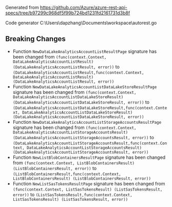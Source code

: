 
Generated from https://github.com/Azure/azure-rest-api-specs/tree/b97299c968df5f99b724bd1231fd2161731d3b8f

Code generator C:\Users\dapzhang\Documents\workspace\autorest.go

## Breaking Changes

- Function `NewDataLakeAnalyticsAccountListResultPage` signature has been changed from `(func(context.Context, DataLakeAnalyticsAccountListResult) (DataLakeAnalyticsAccountListResult, error))` to `(DataLakeAnalyticsAccountListResult,func(context.Context, DataLakeAnalyticsAccountListResult) (DataLakeAnalyticsAccountListResult, error))`
- Function `NewDataLakeAnalyticsAccountListDataLakeStoreResultPage` signature has been changed from `(func(context.Context, DataLakeAnalyticsAccountListDataLakeStoreResult) (DataLakeAnalyticsAccountListDataLakeStoreResult, error))` to `(DataLakeAnalyticsAccountListDataLakeStoreResult,func(context.Context, DataLakeAnalyticsAccountListDataLakeStoreResult) (DataLakeAnalyticsAccountListDataLakeStoreResult, error))`
- Function `NewDataLakeAnalyticsAccountListStorageAccountsResultPage` signature has been changed from `(func(context.Context, DataLakeAnalyticsAccountListStorageAccountsResult) (DataLakeAnalyticsAccountListStorageAccountsResult, error))` to `(DataLakeAnalyticsAccountListStorageAccountsResult,func(context.Context, DataLakeAnalyticsAccountListStorageAccountsResult) (DataLakeAnalyticsAccountListStorageAccountsResult, error))`
- Function `NewListBlobContainersResultPage` signature has been changed from `(func(context.Context, ListBlobContainersResult) (ListBlobContainersResult, error))` to `(ListBlobContainersResult,func(context.Context, ListBlobContainersResult) (ListBlobContainersResult, error))`
- Function `NewListSasTokensResultPage` signature has been changed from `(func(context.Context, ListSasTokensResult) (ListSasTokensResult, error))` to `(ListSasTokensResult,func(context.Context, ListSasTokensResult) (ListSasTokensResult, error))`

